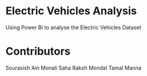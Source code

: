 # Electric Vehicles Analysis
 Using Power Bi to analyse the Electric Vehicles Dataset

# Contributors 
Sourasish Ain
Monali Saha
Raksh Mondal
Tamal Manna


